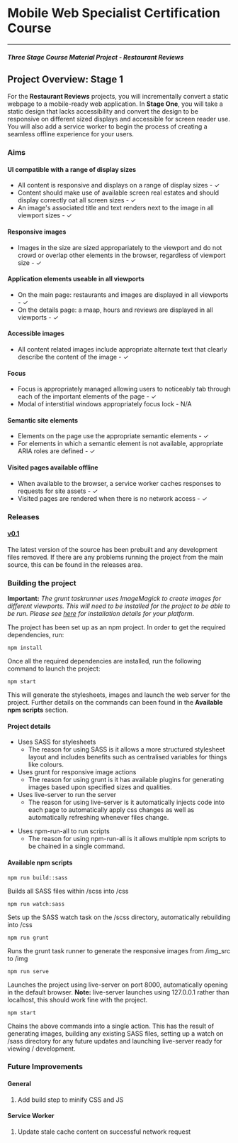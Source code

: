# Mobile Web Specialist Certification Course

---

#### _Three Stage Course Material Project - Restaurant Reviews_

## Project Overview: Stage 1

For the **Restaurant Reviews** projects, you will incrementally convert a static webpage to a mobile-ready web application. In **Stage One**, you will take a static design that lacks accessibility and convert the design to be responsive on different sized displays and accessible for screen reader use. You will also add a service worker to begin the process of creating a seamless offline experience for your users.

### Aims

#### UI compatible with a range of display sizes

* All content is responsive and displays on a range of display sizes - ✓
* Content should make use of available screen real estates and should display correctly oat all screen sizes - ✓
* An image's associated title and text renders next to the image in all viewport sizes - ✓

#### Responsive images

* Images in the size are sized appropariately to the viewport and do not crowd or overlap other elements in the browser, regardless of viewport size - ✓

#### Application elements useable in all viewports

* On the main page: restaurants and images are displayed in all viewports - ✓
* On the details page: a maap, hours and reviews are displayed in all viewports - ✓

#### Accessible images

* All content related images include appropriate alternate text that clearly describe the content of the image - ✓

#### Focus

* Focus is appropriately managed allowing users to noticeably tab through each of the important elements of the page - ✓
* Modal of interstitial windows appropriately focus lock - N/A

#### Semantic site elements

* Elements on the page use the appropriate semantic elements - ✓
* For elements in which a semantic element is not available, appropriate ARIA roles are defined - ✓

#### Visited pages available offline

* When available to the browser, a service worker caches responses to requests for site assets - ✓
* Visited pages are rendered when there is no network access - ✓

### Releases

#### [v0.1](https://github.com/eminentspoon/mws-restaurant-stage-1/releases/tag/v0.1)

The latest version of the source has been prebuilt and any development files removed. If there are any problems running the project from the main source, this can be found in the releases area.

### Building the project

**Important:** _The grunt taskrunner uses ImageMagick to create images for different viewports. This will need to be installed for the project to be able to be run. Please see [here](https://www.imagemagick.org/script/download.php) for installation details for your platform_.

The project has been set up as an npm project. In order to get the required dependencies, run:

```
npm install
```

Once all the required dependencies are installed, run the following command to launch the project:

```
npm start
```

This will generate the stylesheets, images and launch the web server for the project. Further details on the commands can been found in the **Available npm scripts** section.

#### Project details

* Uses SASS for stylesheets
  * The reason for using SASS is it allows a more structured stylesheet layout and includes benefits such as centralised variables for things like colours.
* Uses grunt for responsive image actions
  * The reason for using grunt is it has available plugins for generating images based upon specified sizes and qualities.
* Uses live-server to run the server
  * The reason for using live-server is it automatically injects code into each page to automatically apply css changes as well as automatically refreshing whenever files change.

- Uses npm-run-all to run scripts
  * The reason for using npm-run-all is it allows multiple npm scripts to be chained in a single command.

#### Available npm scripts

```
npm run build::sass
```

Builds all SASS files within /scss into /css

```
npm run watch:sass
```

Sets up the SASS watch task on the /scss directory, automatically rebuilding into /css

```
npm run grunt
```

Runs the grunt task runner to generate the responsive images from /img_src to /img

```
npm run serve
```

Launches the project using live-server on port 8000, automatically opening in the default browser. **Note:** live-server launches using 127.0.0.1 rather than localhost, this should work fine with the project.

```
npm start
```

Chains the above commands into a single action. This has the result of generating images, building any existing SASS files, setting up a watch on /sass directory for any future updates and launching live-server ready for viewing / development.

### Future Improvements

#### General

1.  Add build step to minify CSS and JS

#### Service Worker

1.  Update stale cache content on successful network request
